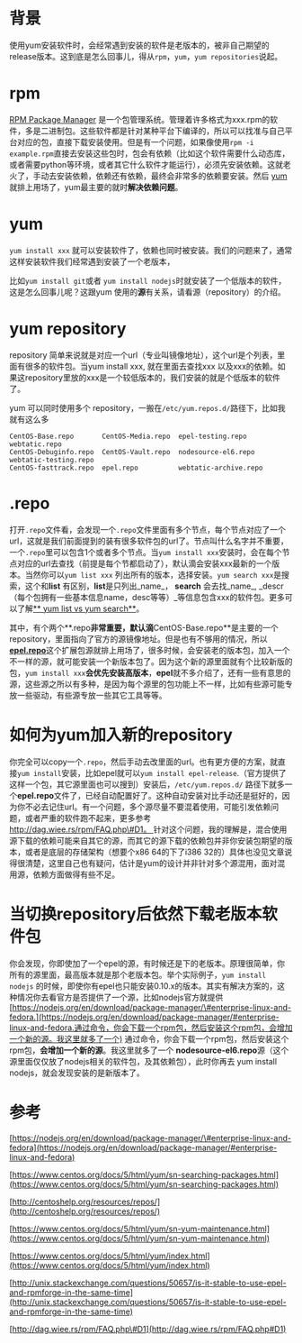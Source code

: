 # 背景

使用yum安装软件时，会经常遇到安装的软件是老版本的，被非自己期望的release版本。这到底是怎么回事儿，得从`rpm`，`yum`，`yum repositories`说起。

# rpm

[RPM Package Manager](https://en.wikipedia.org/wiki/RPM_Package_Manager) 是一个包管理系统。管理着许多格式为xxx.rpm的软件，多是二进制包。这些软件都是针对某种平台下编译的，所以可以找准与自己平台对应的包，直接下载安装使用。但是有一个问题，如果像使用`rpm -i example.rpm`直接去安装这些包时，包会有依赖（比如这个软件需要什么动态库，或者需要python等环境，或者其它什么软件才能运行），必须先安装依赖。这就老火了，手动去安装依赖，依赖还有依赖，最终会非常多的依赖要安装。然后 [yum](https://fedoraproject.org/wiki/Yum)就排上用场了，yum最主要的就时**解决依赖问题**。

# yum

`yum install xxx`  就可以安装软件了，依赖也同时被安装。我们的问题来了，通常这样安装软件我们经常遇到安装了一个老版本，

比如`yum install git`或者 `yum install nodejs`时就安装了一个低版本的软件，这是怎么回事儿呢？这跟yum 使用的**源**有关系，请看源（repository）的介绍。

# yum repository

repository 简单来说就是对应一个url（专业叫镜像地址），这个url是个列表，里面有很多的软件包。当yum install xxx, 就在里面去查找xxx 以及xxx的依赖。如果这repository里放的xxx是一个较低版本的，我们安装的就是个低版本的软件了。

yum 可以同时使用多个 repository，一搬在`/etc/yum.repos.d/`路径下，比如我就有这么多

```
CentOS-Base.repo       CentOS-Media.repo  epel-testing.repo      webtatic.repo
CentOS-Debuginfo.repo  CentOS-Vault.repo  nodesource-el6.repo    webtatic-testing.repo
CentOS-fasttrack.repo  epel.repo          webtatic-archive.repo
```

# .repo

打开`.repo`文件看，会发现一个`.repo`文件里面有多个节点，每个节点对应了一个url，这就是我们前面提到的装有很多软件包的url了。节点叫什么名字并不重要，一个`.repo`里可以包含1个或者多个节点。当`yum install xxx`安装时，会在每个节点对应的url去查找（前提是每个节都启动了），默认滴会安装xxx最新的一个版本。当然你可以`yum list xxx` 列出所有的版本，选择安装。`yum search xxx`是搜索，这个和**list** 有区别，**list**是只列出_name_， **search** 会去找_name_, _descr（每个包拥有一些基本信息name，desc等等）_等信息包含xxx的软件包。更多可以了解[** yum list vs yum search**](https://www.centos.org/docs/5/html/yum/sn-searching-packages.html)。

其中，有个两个**.repo**非常重要，默认滴**CentOS-Base.repo**是主要的一个repository，里面指向了官方的源镜像地址。但是也有不够用的情况，所以[**epel.repo**](https://fedoraproject.org/wiki/EPEL)这个扩展包源就排上用场了，很多时候，会安装老的版本包，加入一个不一样的源，就可能安装一个新版本包了。因为这个新的源里面就有个比较新版的包，`yum install xxx`**会优先安装高版本**，**epel**就不多介绍了，还有一些有意思的源，这些源之所以有多种，是因为每个源里的包功能上不一样，比如有些源可能专放一些驱动，有些源专放一些其它工具等等。

# 如何为yum加入新的repository

你完全可以copy一个`.repo`，然后手动去改里面的url。也有更方便的方案，就直接`yum install`安装，比如epel就可以`yum install epel-release`.（官方提供了这样一个包，其它源里面也可以搜到）安装后，`/etc/yum.repos.d/` 路径下就多一个**epel.repo**文件了，已经自动配置好了。这种自动安装对比手动还是挺好的，因为你不必去记住url。有一个问题，多个源尽量不要混着使用，可能引发依赖问题，或者严重的软件跑不起来，更多参考[http://dag.wiee.rs/rpm/FAQ.php\#D1。 ](http://dag.wiee.rs/rpm/FAQ.php#D1。针对这个问题，我的理解是，混合使用源下载的依赖可能来自其它的源，而其它的源下载的依赖包并非你安装包期望的版本，或者是底层的存储架构（想要个x86)针对这个问题，我的理解是，混合使用源下载的依赖可能来自其它的源，而其它的源下载的依赖包并非你安装包期望的版本，或者是底层的存储架构（想要个x86 64的下了i386 32的）具体也没见文章说得很清楚，这里自己也有疑问，估计是yum的设计并非针对多个源混用，面对混用源，依赖方面做得有些不足。

# 当切换repository后依然下载老版本软件包

你会发现，你即使加了一个epel的源，有时候还是下的老版本。原理很简单，你所有的源里面，最高版本就是那个老版本包。举个实际例子，`yum install nodejs` 的时候，即使你有epel也只能安装0.10.x的版本。其实有解决方案的，这种情况你去看官方是否提供了一个源，比如nodejs官方就提供[https://nodejs.org/en/download/package-manager/\#enterprise-linux-and-fedora.](https://nodejs.org/en/download/package-manager/#enterprise-linux-and-fedora.通过命令，你会下载一个rpm包，然后安装这个rpm包，会增加一个新的源。我这里就多了一个)  通过命令，你会下载一个rpm包，然后安装这个rpm包，**会增加一个新的源**。我这里就多了一个 **nodesource-el6.repo**源（这个源里面仅仅放了nodejs相关的软件包，及其依赖包），此时你再去 yum install nodejs，就会发现安装的是新版本了。

# 参考

[https://nodejs.org/en/download/package-manager/\#enterprise-linux-and-fedora](https://nodejs.org/en/download/package-manager/#enterprise-linux-and-fedora)

[https://www.centos.org/docs/5/html/yum/sn-searching-packages.html](https://www.centos.org/docs/5/html/yum/sn-searching-packages.html)

[http://centoshelp.org/resources/repos/](http://centoshelp.org/resources/repos/)

[https://www.centos.org/docs/5/html/yum/sn-yum-maintenance.html](https://www.centos.org/docs/5/html/yum/sn-yum-maintenance.html)

[https://www.centos.org/docs/5/html/yum/index.html](https://www.centos.org/docs/5/html/yum/index.html)

[http://unix.stackexchange.com/questions/50657/is-it-stable-to-use-epel-and-rpmforge-in-the-same-time](http://unix.stackexchange.com/questions/50657/is-it-stable-to-use-epel-and-rpmforge-in-the-same-time)

[http://dag.wiee.rs/rpm/FAQ.php\#D1](http://dag.wiee.rs/rpm/FAQ.php#D1)

